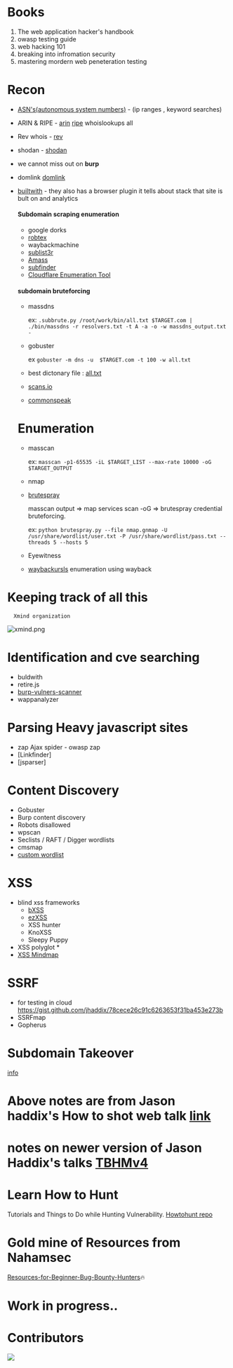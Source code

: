 # Books
1. The web application hacker's handbook
2. owasp testing guide
3. web hacking 101
4. breaking into infromation security
5. mastering mordern web peneteration testing

# Recon
* [ASN's(autonomous system numbers)](http://bgp.he.net) - (ip ranges , keyword searches)
* ARIN & RIPE - [arin](http://whois.arin.net/ui) 
                 [ripe](http://apps.db.ripe.net/db-web-ui/#/fulltextsearch)  whoislookups all
* Rev whois - [rev](http://reverse.report)
* shodan - [shodan](shodan.io)
* we cannot miss out on **burp**
* domlink [domlink](https://github.com/vysecurity/DomLink)
* [builtwith](https://builtwith.com/) - they also has a browser plugin it tells about stack that site is bult on and analytics
  
     #### Subdomain scraping enumeration
       
     * google dorks
     * [robtex](https://robtex.com)
     * waybackmachine
     * [sublist3r](https://github.com/aboul3la/Sublist3r)
     * [Amass](https://github.com/caffix/amass)
     * [subfinder](https://github.com/ice3man543/subfinder)
     * [Cloudflare Enumeration Tool](https://github.com/mandatoryprogrammer/cloudflare_enum)
     #### subdomain bruteforcing
     
     * massdns
     
        ex:
        `.subbrute.py /root/work/bin/all.txt $TARGET.com | ./bin/massdns -r resolvers.txt -t A -a -o -w massdns_output.txt -`
     * gobuster
     
        ex
        `gobuster -m dns -u  $TARGET.com -t 100 -w all.txt`
     * best dictonary file : [all.txt](https://gist.github.com/jhaddix/f64c97d0863a78454e44c2f7119c2a6a)
     * [scans.io](https://scans.io/)
     * [commonspeak](https://github.com/pentester-io/commonspeak)
   
  # Enumeration
  * masscan
  
      ex: `masscan -p1-65535 -iL $TARGET_LIST --max-rate 10000 -oG $TARGET_OUTPUT`
  * nmap
  * [brutespray](https://github.com/x90skysn3k/brutespray) 
  
       masscan output => map services scan -oG => brutespray credential bruteforcing.
      
       ex: `python brutespray.py --file nmap.gnmap -U /usr/share/wordlist/user.txt -P /usr/share/wordlist/pass.txt --threads 5 --hosts 5`
  * Eyewitness
  * [waybackursls](https://github.com/tomnomnom/waybackurls) enumeration using wayback
        
 #  Keeping track of all this 
      Xmind organization
      
   ![xmind.png](https://imgbbb.com/images/2019/07/09/xmind.png)
     
 # Identification and cve searching
 * buldwith 
 * retire.js 
 * [burp-vulners-scanner](https://github.com/vulnersCom/burp-vulners-scanner) 
 * wappanalyzer 
 # Parsing Heavy javascript sites 
 * zap Ajax spider - owasp zap 
 * [Linkfinder] 
 * [jsparser]
 
 # Content Discovery
 * Gobuster
 * Burp content discovery
 * Robots disallowed
 * wpscan
 * Seclists / RAFT / Digger wordlists
 * cmsmap
 * [custom wordlist](https://gist.github.com/jhaddix/b80ea67d85c13206125806f0828f4d10)
 
# XSS
* blind xss frameworks 
    * [bXSS](https://github.com/LewisArdern/bXSS)
    * [ezXSS](https://github.com/ssl/ezXSS)
    * XSS hunter
    * KnoXSS
    * Sleepy Puppy
* XSS polyglot
    *
* [XSS Mindmap](https://github.com/jhaddix/XSS.png)

# SSRF
* for testing in cloud https://gist.github.com/jhaddix/78cece26c91c6263653f31ba453e273b
* SSRFmap
* Gopherus

# Subdomain Takeover  
[info](https://github.com/EdOverflow/can-i-take-over-xyz)

# Above notes are from Jason haddix's How to shot web talk [link](https://www.youtube.com/watch?v=-FAjxUOKbdI) 
# notes on newer version of Jason Haddix's talks [TBHMv4](/TBHMV4.md)
# Learn How to Hunt
Tutorials and Things to Do while Hunting Vulnerability.
[Howtohunt repo](https://github.com/KathanP19/HowToHunt)

# Gold mine of Resources from Nahamsec
[Resources-for-Beginner-Bug-Bounty-Hunters](https://github.com/nahamsec/Resources-for-Beginner-Bug-Bounty-Hunters)🔥

# Work in progress..

# Contributors

<a href="https://github.com/abhinavprasad47/bugbounty-starter-notes/graphs/contributors">
  <img src="https://contributors-img.web.app/image?repo=abhinavprasad47/bugbounty-starter-notes" />
</a>

